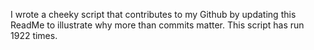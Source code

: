I wrote a cheeky script that contributes to my Github by updating this ReadMe to illustrate why more than commits matter. This script has run 1922 times.